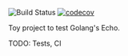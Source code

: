 ![Build Status](https://travis-ci.org/lalvarezguillen/headers_json_go.svg?branch=master) [![codecov](https://codecov.io/gh/lalvarezguillen/headers_json_go/branch/master/graph/badge.svg)](https://codecov.io/gh/lalvarezguillen/headers_json_go)

Toy project to test Golang's Echo.

TODO: Tests, CI